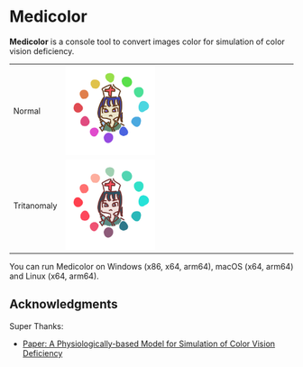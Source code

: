 # Medicolor

**Medicolor** is a console tool to convert images color for simulation of color vision deficiency.

|    |    |
| -- | -- |
| Normal | <img alt="sample-image" width="40%" src="docs/assets/sample1.png"/> |
| Tritanomaly | <img alt="sample-image" width="40%" src="docs/assets/sample1-after.png"/> |

You can run Medicolor on Windows (x86, x64, arm64), macOS (x64, arm64) and Linux (x64, arm64).

<!--
## Installation

(To Be Write)
-->

## Acknowledgments

Super Thanks:

- [Paper: A Physiologically-based Model for Simulation of Color Vision Deficiency](https://www.inf.ufrgs.br/~oliveira/pubs_files/CVD_Simulation/CVD_Simulation.html)
